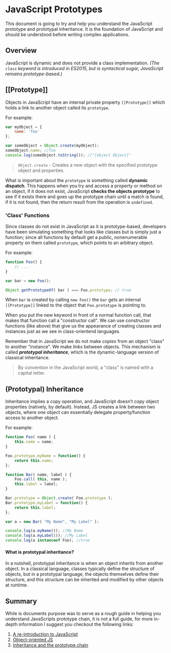 # JavaScript Prototypes
This document is going to try and help you understand the JavaScript prototype and prototypal inheritance. It is the foundation of JavaScript and should be understood before writing complex applications.

## Overview
JavaScript is dynamic and does not provide a class implementation. *(The `class` keyword is introduced in ES2015, but is syntactical sugar, JavaScript remains prototype-based.)*


## [[Prototype]]
Objects in JavaScript have an internal private property `[[Prototype]]` which holds a link to another object called its `prototype`.

For example:

```js
var myObject = {
	name: 'foo'
};

var someObject = Object.create(myObject);
someObject.name; //foo
console.log(someObject.toString()); //"[object Object]"
```

> `Object.create` - Creates a new object with the specified prototype object and properties.

What is important about the `prototype` is something called **dynamic dispatch**. This happens when you try and access a property or method on an object, if it does not exist, JavaScript **checks the objects prototype** to see if it exists there and goes up the prototype chain until a match is found, if it is not found, then the return result from the operation is `undefined`.


### 'Class' Functions
Since classes do not exist in JavaScript as it is prototype-based, developers have been simulating something that looks like classes but is simply just a function; since all functions by default get a public, nonenumerable property on them called `prototype`, which points to an arbitrary object.

For example:

```js
function Foo() {
    // ...
}

var bar = new Foo();

Object.getPrototypeOf( bar ) === Foo.prototype; // true
```

When `bar` is created by calling `new Foo()` the `bar` gets an internal `[[Prototype]]` linked to the object that `Foo.prototype` is pointing to.

When you put the new keyword in front of a normal function call, that makes that function call a "constructor call". We can use constructor functions (like above) that give us the appearance of creating classes and instances just as we see in class-orientend languages.

Remember that in JavaScript we do not make *copies* from an object "class" to another "instance". We make *links* between objects. This mechanism is called ***prototypal inheritance***, which is the dynamic-language version of classical inheritance.

> By convention in the JavaScript world, a "class" is named with a capital letter.

## (Prototypal) Inheritance
Inheritance implies a copy operation, and JavaScript doesn’t copy object properties (natively, by default). Instead, JS creates a link between two objects, where one object can essentially delegate property/function access to another object.

For example:

```js
function Foo( name ) {
    this.name = name;
}

Foo.prototype.myName = function() {
    return this.name;
};

function Bar( name, label ) {
    Foo.call( this, name );
    this.label = label;
}

Bar.prototype = Object.create( Foo.prototype );
Bar.prototype.myLabel = function() {
    return this.label;
};

var a = new Bar( "My Name", "My Label" );

console.log(a.myName()); //My Name
console.log(a.myLabel()); //My Label
console.log(a instanceof Foo); //true
```

#### What is prototypal inheritance?
In a nutshell, prototypal inheritance is when an object inherits from another object. In a classical language, classes typically define the structure of objects, but in a prototypal language, the objects themselves define their structure, and this structure can be inherited and modified by other objects at runtime.













## Summary
While is documents purpose was to serve as a rough guide in helping you understand JavaScripts prototype chain, it is not a full guide, for more in-depth information I suggest you checkout the following links:

1. [A re-introduction to JavaScript](https://developer.mozilla.org/en-US/docs/Web/JavaScript/A_re-introduction_to_JavaScript)
2. [Object-oriented JS](https://developer.mozilla.org/en-US/docs/Learn/JavaScript/Objects/Object-oriented_JS)
3. [Inheritance and the prototype chain](https://developer.mozilla.org/en-US/docs/Web/JavaScript/Inheritance_and_the_prototype_chain)
